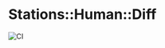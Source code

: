 # Stations::Human::Diff

![CI](https://github.com/ftuyama/stations-human-diff/workflows/CI/badge.svg)
